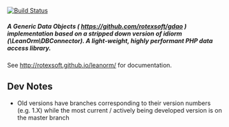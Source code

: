 [![Build Status](https://img.shields.io/travis/rotexsoft/leanorm/master.png?style=flat-square)](https://travis-ci.org/rotexsoft/leanorm) 

##### A Generic Data Objects ( https://github.com/rotexsoft/gdao ) implementation based on a stripped down version of idiorm (\\LeanOrm\\DBConnector). A light-weight, highly performant PHP data access library. 

See http://rotexsoft.github.io/leanorm/ for documentation.

## Dev Notes

 * Old versions have branches corresponding to their version numbers (e.g. 1.X) 
while the most current / actively being developed version is on the master branch
